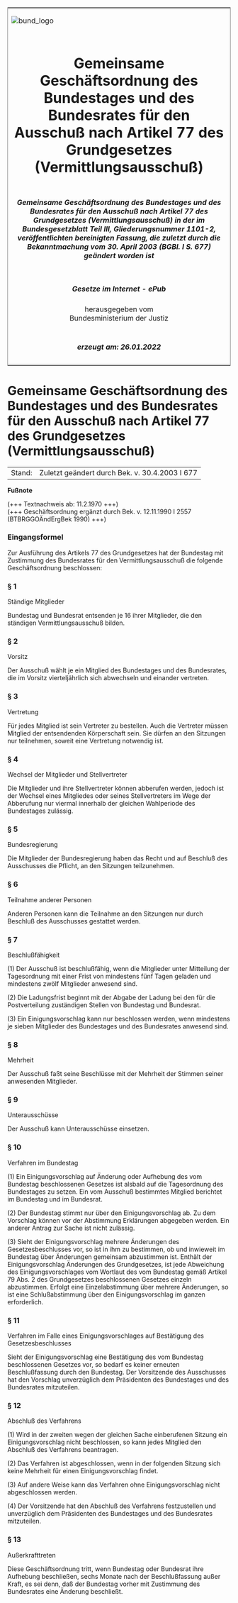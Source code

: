 <span id="DECKBLATT.html"></span>

<table border="0" frame="border" width="100%">

<tr valign="top">

<td align="left">

![bund\_logo](BfJ_2021_Web_de_de.gif)

</td>

<td align="right">

 

</td>

</tr>

<tr align="center" valign="middle">

<td colspan="2">

# Gemeinsame Geschäftsordnung des Bundestages und des Bundesrates für den Ausschuß nach Artikel 77 des Grundgesetzes (Vermittlungsausschuß)

</td>

</tr>

<tr align="center" valign="middle">

<td colspan="2">

##### Gemeinsame Geschäftsordnung des Bundestages und des Bundesrates für den Ausschuß nach Artikel 77 des Grundgesetzes (Vermittlungsausschuß) in der im Bundesgesetzblatt Teil III, Gliederungsnummer 1101-2, veröffentlichten bereinigten Fassung, die zuletzt durch die Bekanntmachung vom 30. April 2003 (BGBl. I S. 677) geändert worden ist

</td>

</tr>

<tr align="center" valign="middle">

<td colspan="2">

  
  

##### Gesetze im Internet - ePub  
  
herausgegeben vom  
Bundesministerium der Justiz

</td>

</tr>

<tr align="center" valign="bottom">

<td colspan="2">

  
  

##### erzeugt am: 26.01.2022

</td>

</tr>

</table>

<span id="BJNR301030951.html"></span>

# Gemeinsame Geschäftsordnung des Bundestages und des Bundesrates für den Ausschuß nach Artikel 77 des Grundgesetzes (Vermittlungsausschuß)

<div>

<div class="jnhtml">

|        |                                                |
| ------ | ---------------------------------------------- |
| Stand: | Zuletzt geändert durch Bek. v. 30.4.2003 I 677 |

</div>

</div>

<div>

  
**Fußnote**

<div class="jnhtml">

<div>

<div class="jurAbsatz">

(+++ Textnachweis ab: 11.2.1970 +++)  
(+++ Geschäftsordnung ergänzt durch Bek. v. 12.11.1990 I 2557
(BTBRGGOÄndErgBek 1990) +++)

</div>

</div>

</div>

</div>

<span id="BJNR301030951BJNE000100304.html"></span>

### Eingangsformel  

<div>

<div class="jnhtml">

<div>

<div class="jurAbsatz">

Zur Ausführung des Artikels 77 des Grundgesetzes hat der Bundestag mit
Zustimmung des Bundesrates für den Vermittlungsausschuß die folgende
Geschäftsordnung beschlossen:

</div>

</div>

</div>

</div>

<span id="BJNR301030951BJNE000201305.html"></span>

### § 1  
Ständige Mitglieder

<div>

<div class="jnhtml">

<div>

<div class="jurAbsatz">

Bundestag und Bundesrat entsenden je 16 ihrer Mitglieder, die den
ständigen Vermittlungsausschuß bilden.

</div>

</div>

</div>

</div>

<span id="BJNR301030951BJNE000300304.html"></span>

### § 2  
Vorsitz

<div>

<div class="jnhtml">

<div>

<div class="jurAbsatz">

Der Ausschuß wählt je ein Mitglied des Bundestages und des Bundesrates,
die im Vorsitz vierteljährlich sich abwechseln und einander vertreten.

</div>

</div>

</div>

</div>

<span id="BJNR301030951BJNE000400304.html"></span>

### § 3  
Vertretung

<div>

<div class="jnhtml">

<div>

<div class="jurAbsatz">

Für jedes Mitglied ist sein Vertreter zu bestellen. Auch die Vertreter
müssen Mitglied der entsendenden Körperschaft sein. Sie dürfen an den
Sitzungen nur teilnehmen, soweit eine Vertretung notwendig ist.

</div>

</div>

</div>

</div>

<span id="BJNR301030951BJNE000500304.html"></span>

### § 4  
Wechsel der Mitglieder und Stellvertreter

<div>

<div class="jnhtml">

<div>

<div class="jurAbsatz">

Die Mitglieder und ihre Stellvertreter können abberufen werden, jedoch
ist der Wechsel eines Mitgliedes oder seines Stellvertreters im Wege der
Abberufung nur viermal innerhalb der gleichen Wahlperiode des
Bundestages zulässig.

</div>

</div>

</div>

</div>

<span id="BJNR301030951BJNE000600304.html"></span>

### § 5  
Bundesregierung

<div>

<div class="jnhtml">

<div>

<div class="jurAbsatz">

Die Mitglieder der Bundesregierung haben das Recht und auf Beschluß des
Ausschusses die Pflicht, an den Sitzungen teilzunehmen.

</div>

</div>

</div>

</div>

<span id="BJNR301030951BJNE000700304.html"></span>

### § 6  
Teilnahme anderer Personen

<div>

<div class="jnhtml">

<div>

<div class="jurAbsatz">

Anderen Personen kann die Teilnahme an den Sitzungen nur durch Beschluß
des Ausschusses gestattet werden.

</div>

</div>

</div>

</div>

<span id="BJNR301030951BJNE000802377.html"></span>

### § 7  
Beschlußfähigkeit

<div>

<div class="jnhtml">

<div>

<div class="jurAbsatz">

(1) Der Ausschuß ist beschlußfähig, wenn die Mitglieder unter Mitteilung
der Tagesordnung mit einer Frist von mindestens fünf Tagen geladen und
mindestens zwölf Mitglieder anwesend sind.

</div>

<div class="jurAbsatz">

(2) Die Ladungsfrist beginnt mit der Abgabe der Ladung bei den für die
Postverteilung zuständigen Stellen von Bundestag und Bundesrat.

</div>

<div class="jurAbsatz">

(3) Ein Einigungsvorschlag kann nur beschlossen werden, wenn mindestens
je sieben Mitglieder des Bundestages und des Bundesrates anwesend sind.

</div>

</div>

</div>

</div>

<span id="BJNR301030951BJNE000900304.html"></span>

### § 8  
Mehrheit

<div>

<div class="jnhtml">

<div>

<div class="jurAbsatz">

Der Ausschuß faßt seine Beschlüsse mit der Mehrheit der Stimmen seiner
anwesenden Mitglieder.

</div>

</div>

</div>

</div>

<span id="BJNR301030951BJNE001000304.html"></span>

### § 9  
Unterausschüsse

<div>

<div class="jnhtml">

<div>

<div class="jurAbsatz">

Der Ausschuß kann Unterausschüsse einsetzen.

</div>

</div>

</div>

</div>

<span id="BJNR301030951BJNE001101307.html"></span>

### § 10  
Verfahren im Bundestag

<div>

<div class="jnhtml">

<div>

<div class="jurAbsatz">

(1) Ein Einigungsvorschlag auf Änderung oder Aufhebung des vom Bundestag
beschlossenen Gesetzes ist alsbald auf die Tagesordnung des Bundestages
zu setzen. Ein vom Ausschuß bestimmtes Mitglied berichtet im Bundestag
und im Bundesrat.

</div>

<div class="jurAbsatz">

(2) Der Bundestag stimmt nur über den Einigungsvorschlag ab. Zu dem
Vorschlag können vor der Abstimmung Erklärungen abgegeben werden. Ein
anderer Antrag zur Sache ist nicht zulässig.

</div>

<div class="jurAbsatz">

(3) Sieht der Einigungsvorschlag mehrere Änderungen des
Gesetzesbeschlusses vor, so ist in ihm zu bestimmen, ob und inwieweit im
Bundestag über Änderungen gemeinsam abzustimmen ist. Enthält der
Einigungsvorschlag Änderungen des Grundgesetzes, ist jede Abweichung des
Einigungsvorschlages vom Wortlaut des vom Bundestag gemäß Artikel 79
Abs. 2 des Grundgesetzes beschlossenen Gesetzes einzeln abzustimmen.
Erfolgt eine Einzelabstimmung über mehrere Änderungen, so ist eine
Schlußabstimmung über den Einigungsvorschlag im ganzen erforderlich.

</div>

</div>

</div>

</div>

<span id="BJNR301030951BJNE001200304.html"></span>

### § 11  
Verfahren im Falle eines Einigungsvorschlages auf Bestätigung des Gesetzesbeschlusses

<div>

<div class="jnhtml">

<div>

<div class="jurAbsatz">

Sieht der Einigungsvorschlag eine Bestätigung des vom Bundestag
beschlossenen Gesetzes vor, so bedarf es keiner erneuten Beschlußfassung
durch den Bundestag. Der Vorsitzende des Ausschusses hat den Vorschlag
unverzüglich dem Präsidenten des Bundestages und des Bundesrates
mitzuteilen.

</div>

</div>

</div>

</div>

<span id="BJNR301030951BJNE001300304.html"></span>

### § 12  
Abschluß des Verfahrens

<div>

<div class="jnhtml">

<div>

<div class="jurAbsatz">

(1) Wird in der zweiten wegen der gleichen Sache einberufenen Sitzung
ein Einigungsvorschlag nicht beschlossen, so kann jedes Mitglied den
Abschluß des Verfahrens beantragen.

</div>

<div class="jurAbsatz">

(2) Das Verfahren ist abgeschlossen, wenn in der folgenden Sitzung sich
keine Mehrheit für einen Einigungsvorschlag findet.

</div>

<div class="jurAbsatz">

(3) Auf andere Weise kann das Verfahren ohne Einigungsvorschlag nicht
abgeschlossen werden.

</div>

<div class="jurAbsatz">

(4) Der Vorsitzende hat den Abschluß des Verfahrens festzustellen und
unverzüglich dem Präsidenten des Bundestages und des Bundesrates
mitzuteilen.

</div>

</div>

</div>

</div>

<span id="BJNR301030951BJNE001400304.html"></span>

### § 13  
Außerkrafttreten

<div>

<div class="jnhtml">

<div>

<div class="jurAbsatz">

Diese Geschäftsordnung tritt, wenn Bundestag oder Bundesrat ihre
Aufhebung beschließen, sechs Monate nach der Beschlußfassung außer
Kraft, es sei denn, daß der Bundestag vorher mit Zustimmung des
Bundesrates eine Änderung beschließt.

</div>

</div>

</div>

</div>
